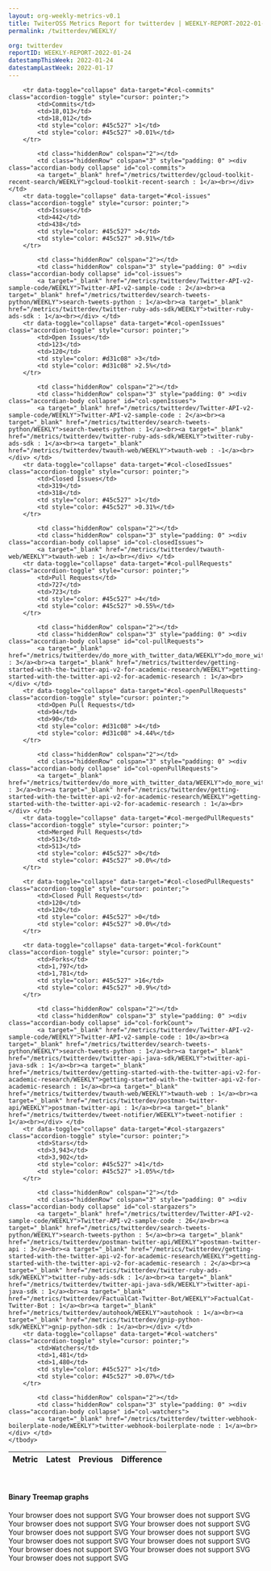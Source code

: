 ```yaml
---
layout: org-weekly-metrics-v0.1
title: TwiterOSS Metrics Report for twitterdev | WEEKLY-REPORT-2022-01-24
permalink: /twitterdev/WEEKLY/

org: twitterdev
reportID: WEEKLY-REPORT-2022-01-24
datestampThisWeek: 2022-01-24
datestampLastWeek: 2022-01-17
---
```



<table class="table table-condensed" style="border-collapse:collapse;">
    <thead>
    <tr>
        <th>Metric</th>
        <th>Latest</th>
        <th>Previous</th>
        <th colspan="2" style="text-align: center;">Difference</th>
    </tr>
    </thead>
    <tbody>

        <tr data-toggle="collapse" data-target="#col-commits" class="accordion-toggle" style="cursor: pointer;">
            <td>Commits</td>
            <td>18,013</td>
            <td>18,012</td>
            <td style="color: #45c527" >1</td>
            <td style="color: #45c527" >0.01%</td>
        </tr>
        
            <td class="hiddenRow" colspan="2"></td>
            <td class="hiddenRow" colspan="3" style="padding: 0" ><div class="accordian-body collapse" id="col-commits">
            <a target="_blank" href="/metrics/twitterdev/gcloud-toolkit-recent-search/WEEKLY">gcloud-toolkit-recent-search : 1</a><br></div> </td>
        <tr data-toggle="collapse" data-target="#col-issues" class="accordion-toggle" style="cursor: pointer;">
            <td>Issues</td>
            <td>442</td>
            <td>438</td>
            <td style="color: #45c527" >4</td>
            <td style="color: #45c527" >0.91%</td>
        </tr>
        
            <td class="hiddenRow" colspan="2"></td>
            <td class="hiddenRow" colspan="3" style="padding: 0" ><div class="accordian-body collapse" id="col-issues">
            <a target="_blank" href="/metrics/twitterdev/Twitter-API-v2-sample-code/WEEKLY">Twitter-API-v2-sample-code : 2</a><br><a target="_blank" href="/metrics/twitterdev/search-tweets-python/WEEKLY">search-tweets-python : 1</a><br><a target="_blank" href="/metrics/twitterdev/twitter-ruby-ads-sdk/WEEKLY">twitter-ruby-ads-sdk : 1</a><br></div> </td>
        <tr data-toggle="collapse" data-target="#col-openIssues" class="accordion-toggle" style="cursor: pointer;">
            <td>Open Issues</td>
            <td>123</td>
            <td>120</td>
            <td style="color: #d31c08" >3</td>
            <td style="color: #d31c08" >2.5%</td>
        </tr>
        
            <td class="hiddenRow" colspan="2"></td>
            <td class="hiddenRow" colspan="3" style="padding: 0" ><div class="accordian-body collapse" id="col-openIssues">
            <a target="_blank" href="/metrics/twitterdev/Twitter-API-v2-sample-code/WEEKLY">Twitter-API-v2-sample-code : 2</a><br><a target="_blank" href="/metrics/twitterdev/search-tweets-python/WEEKLY">search-tweets-python : 1</a><br><a target="_blank" href="/metrics/twitterdev/twitter-ruby-ads-sdk/WEEKLY">twitter-ruby-ads-sdk : 1</a><br><a target="_blank" href="/metrics/twitterdev/twauth-web/WEEKLY">twauth-web : -1</a><br></div> </td>
        <tr data-toggle="collapse" data-target="#col-closedIssues" class="accordion-toggle" style="cursor: pointer;">
            <td>Closed Issues</td>
            <td>319</td>
            <td>318</td>
            <td style="color: #45c527" >1</td>
            <td style="color: #45c527" >0.31%</td>
        </tr>
        
            <td class="hiddenRow" colspan="2"></td>
            <td class="hiddenRow" colspan="3" style="padding: 0" ><div class="accordian-body collapse" id="col-closedIssues">
            <a target="_blank" href="/metrics/twitterdev/twauth-web/WEEKLY">twauth-web : 1</a><br></div> </td>
        <tr data-toggle="collapse" data-target="#col-pullRequests" class="accordion-toggle" style="cursor: pointer;">
            <td>Pull Requests</td>
            <td>727</td>
            <td>723</td>
            <td style="color: #45c527" >4</td>
            <td style="color: #45c527" >0.55%</td>
        </tr>
        
            <td class="hiddenRow" colspan="2"></td>
            <td class="hiddenRow" colspan="3" style="padding: 0" ><div class="accordian-body collapse" id="col-pullRequests">
            <a target="_blank" href="/metrics/twitterdev/do_more_with_twitter_data/WEEKLY">do_more_with_twitter_data : 3</a><br><a target="_blank" href="/metrics/twitterdev/getting-started-with-the-twitter-api-v2-for-academic-research/WEEKLY">getting-started-with-the-twitter-api-v2-for-academic-research : 1</a><br></div> </td>
        <tr data-toggle="collapse" data-target="#col-openPullRequests" class="accordion-toggle" style="cursor: pointer;">
            <td>Open Pull Requests</td>
            <td>94</td>
            <td>90</td>
            <td style="color: #d31c08" >4</td>
            <td style="color: #d31c08" >4.44%</td>
        </tr>
        
            <td class="hiddenRow" colspan="2"></td>
            <td class="hiddenRow" colspan="3" style="padding: 0" ><div class="accordian-body collapse" id="col-openPullRequests">
            <a target="_blank" href="/metrics/twitterdev/do_more_with_twitter_data/WEEKLY">do_more_with_twitter_data : 3</a><br><a target="_blank" href="/metrics/twitterdev/getting-started-with-the-twitter-api-v2-for-academic-research/WEEKLY">getting-started-with-the-twitter-api-v2-for-academic-research : 1</a><br></div> </td>
        <tr data-toggle="collapse" data-target="#col-mergedPullRequests" class="accordion-toggle" style="cursor: pointer;">
            <td>Merged Pull Requests</td>
            <td>513</td>
            <td>513</td>
            <td style="color: #45c527" >0</td>
            <td style="color: #45c527" >0.0%</td>
        </tr>
        
        <tr data-toggle="collapse" data-target="#col-closedPullRequests" class="accordion-toggle" style="cursor: pointer;">
            <td>Closed Pull Requests</td>
            <td>120</td>
            <td>120</td>
            <td style="color: #45c527" >0</td>
            <td style="color: #45c527" >0.0%</td>
        </tr>
        
        <tr data-toggle="collapse" data-target="#col-forkCount" class="accordion-toggle" style="cursor: pointer;">
            <td>Forks</td>
            <td>1,797</td>
            <td>1,781</td>
            <td style="color: #45c527" >16</td>
            <td style="color: #45c527" >0.9%</td>
        </tr>
        
            <td class="hiddenRow" colspan="2"></td>
            <td class="hiddenRow" colspan="3" style="padding: 0" ><div class="accordian-body collapse" id="col-forkCount">
            <a target="_blank" href="/metrics/twitterdev/Twitter-API-v2-sample-code/WEEKLY">Twitter-API-v2-sample-code : 10</a><br><a target="_blank" href="/metrics/twitterdev/search-tweets-python/WEEKLY">search-tweets-python : 1</a><br><a target="_blank" href="/metrics/twitterdev/twitter-api-java-sdk/WEEKLY">twitter-api-java-sdk : 1</a><br><a target="_blank" href="/metrics/twitterdev/getting-started-with-the-twitter-api-v2-for-academic-research/WEEKLY">getting-started-with-the-twitter-api-v2-for-academic-research : 1</a><br><a target="_blank" href="/metrics/twitterdev/twauth-web/WEEKLY">twauth-web : 1</a><br><a target="_blank" href="/metrics/twitterdev/postman-twitter-api/WEEKLY">postman-twitter-api : 1</a><br><a target="_blank" href="/metrics/twitterdev/tweet-notifier/WEEKLY">tweet-notifier : 1</a><br></div> </td>
        <tr data-toggle="collapse" data-target="#col-stargazers" class="accordion-toggle" style="cursor: pointer;">
            <td>Stars</td>
            <td>3,943</td>
            <td>3,902</td>
            <td style="color: #45c527" >41</td>
            <td style="color: #45c527" >1.05%</td>
        </tr>
        
            <td class="hiddenRow" colspan="2"></td>
            <td class="hiddenRow" colspan="3" style="padding: 0" ><div class="accordian-body collapse" id="col-stargazers">
            <a target="_blank" href="/metrics/twitterdev/Twitter-API-v2-sample-code/WEEKLY">Twitter-API-v2-sample-code : 26</a><br><a target="_blank" href="/metrics/twitterdev/search-tweets-python/WEEKLY">search-tweets-python : 5</a><br><a target="_blank" href="/metrics/twitterdev/postman-twitter-api/WEEKLY">postman-twitter-api : 3</a><br><a target="_blank" href="/metrics/twitterdev/getting-started-with-the-twitter-api-v2-for-academic-research/WEEKLY">getting-started-with-the-twitter-api-v2-for-academic-research : 2</a><br><a target="_blank" href="/metrics/twitterdev/twitter-ruby-ads-sdk/WEEKLY">twitter-ruby-ads-sdk : 1</a><br><a target="_blank" href="/metrics/twitterdev/twitter-api-java-sdk/WEEKLY">twitter-api-java-sdk : 1</a><br><a target="_blank" href="/metrics/twitterdev/FactualCat-Twitter-Bot/WEEKLY">FactualCat-Twitter-Bot : 1</a><br><a target="_blank" href="/metrics/twitterdev/autohook/WEEKLY">autohook : 1</a><br><a target="_blank" href="/metrics/twitterdev/gnip-python-sdk/WEEKLY">gnip-python-sdk : 1</a><br></div> </td>
        <tr data-toggle="collapse" data-target="#col-watchers" class="accordion-toggle" style="cursor: pointer;">
            <td>Watchers</td>
            <td>1,481</td>
            <td>1,480</td>
            <td style="color: #45c527" >1</td>
            <td style="color: #45c527" >0.07%</td>
        </tr>
        
            <td class="hiddenRow" colspan="2"></td>
            <td class="hiddenRow" colspan="3" style="padding: 0" ><div class="accordian-body collapse" id="col-watchers">
            <a target="_blank" href="/metrics/twitterdev/twitter-webhook-boilerplate-node/WEEKLY">twitter-webhook-boilerplate-node : 1</a><br></div> </td>
    </tbody>
</table>
<div class="graph-container">
<br>
<h4>Binary Treemap graphs</h4>
<div class="row">
	<object class="cell" type="image/svg+xml" data="/metrics/graphs/twitterdev/treemap_weekly_closedPullRequests.svg">
		Your browser does not support SVG
	</object>
	<object class="cell" type="image/svg+xml" data="/metrics/graphs/twitterdev/treemap_weekly_mergedPullRequests.svg">
		Your browser does not support SVG
	</object>
	<object class="cell" type="image/svg+xml" data="/metrics/graphs/twitterdev/treemap_weekly_closedIssues.svg">
		Your browser does not support SVG
	</object>
	<object class="cell" type="image/svg+xml" data="/metrics/graphs/twitterdev/treemap_weekly_issues.svg">
		Your browser does not support SVG
	</object>
	<object class="cell" type="image/svg+xml" data="/metrics/graphs/twitterdev/treemap_weekly_openIssues.svg">
		Your browser does not support SVG
	</object>
	<object class="cell" type="image/svg+xml" data="/metrics/graphs/twitterdev/treemap_weekly_watchers.svg">
		Your browser does not support SVG
	</object>
	<object class="cell" type="image/svg+xml" data="/metrics/graphs/twitterdev/treemap_weekly_commits.svg">
		Your browser does not support SVG
	</object>
	<object class="cell" type="image/svg+xml" data="/metrics/graphs/twitterdev/treemap_weekly_forkCount.svg">
		Your browser does not support SVG
	</object>
	<object class="cell" type="image/svg+xml" data="/metrics/graphs/twitterdev/treemap_weekly_pullRequests.svg">
		Your browser does not support SVG
	</object>
	<object class="cell" type="image/svg+xml" data="/metrics/graphs/twitterdev/treemap_weekly_stargazers.svg">
		Your browser does not support SVG
	</object>
	<object class="cell" type="image/svg+xml" data="/metrics/graphs/twitterdev/treemap_weekly_openPullRequests.svg">
		Your browser does not support SVG
	</object>
</div>
</div>
